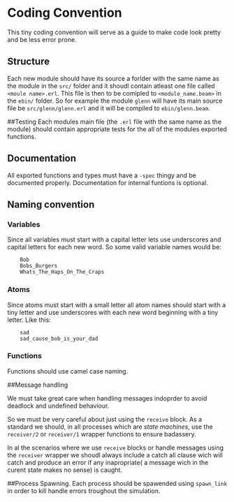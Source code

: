 # Coding Convention
This tiny coding convention will serve as a guide to make code look pretty and be less error prone.

## Structure
Each new module should have its source a forlder with the same name as the module in the `src/` folder and it shoudl contain atleast one file called `<moule name>.erl`.
This file is then to be comipled to `<module_name.beam>` in the `ebin/` folder.
So for example the module `glenn` will have its main source file be `src/glenn/glenn.erl` and it will be compiled to `ebin/glenn.beam`. 

##Testing
Each modules main file (the `.erl` file with the same name as the module) should contain appropriate tests for the all of the modules exported functions. 

## Documentation
All exported functions and types must have a `-spec` thingy and be documented properly.
Documentation for internal  funtions is optional.

## Naming convention

### Variables
Since all variables must start with a capital letter lets use underscores and capital letters for each new word.
So some valid variable names would be:

```
    Bob
    Bobs_Burgers
    Whats_The_Haps_On_The_Craps
```

### Atoms
Since atoms must start with a small letter all atom names should start with a tiny letter and use underscores with each new word
beginning with a tiny letter. Like this:

```
    sad
    sad_cause_bob_is_your_dad
```

### Functions
Functions should use camel case naming.

##Message handling

We must take great care when handling messages indoprder to avoid deadlock and undefined behaviour.

So we must be very careful about just using the `receive` block.
As a standard we should, in all processes which are _state_ _machines_, use the `receiver/2` or `receiver/1` 
wrapper functions to ensure badassery.

In al the scenarios where we use `receive` blocks or handle messages using the `receiver` wrapper we shoudl always
include a catch all clause wich will catch and produce an error if any inapropriate( a message wich in the curent state makes no sense) is caught.


##Process Spawning.
Each process should be spawended using `spawn_link` in order to kill handle errors troughout the simulation.



 